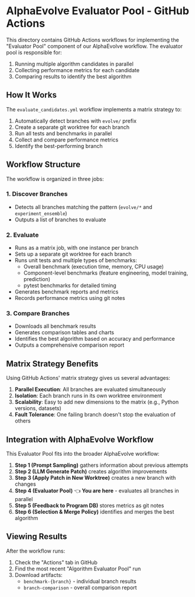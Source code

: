 # AlphaEvolve Evaluator Pool - GitHub Actions

This directory contains GitHub Actions workflows for implementing the "Evaluator Pool" component of our AlphaEvolve workflow. The evaluator pool is responsible for:

1. Running multiple algorithm candidates in parallel
2. Collecting performance metrics for each candidate
3. Comparing results to identify the best algorithm

## How It Works

The `evaluate_candidates.yml` workflow implements a matrix strategy to:

1. Automatically detect branches with `evolve/` prefix
2. Create a separate git worktree for each branch
3. Run all tests and benchmarks in parallel
4. Collect and compare performance metrics
5. Identify the best-performing branch

## Workflow Structure

The workflow is organized in three jobs:

### 1. Discover Branches

- Detects all branches matching the pattern (`evolve/*` and `experiment_ensemble`)
- Outputs a list of branches to evaluate

### 2. Evaluate

- Runs as a matrix job, with one instance per branch
- Sets up a separate git worktree for each branch
- Runs unit tests and multiple types of benchmarks:
  - Overall benchmark (execution time, memory, CPU usage)
  - Component-level benchmarks (feature engineering, model training, prediction)
  - pytest benchmarks for detailed timing
- Generates benchmark reports and metrics
- Records performance metrics using git notes

### 3. Compare Branches

- Downloads all benchmark results
- Generates comparison tables and charts
- Identifies the best algorithm based on accuracy and performance
- Outputs a comprehensive comparison report

## Matrix Strategy Benefits

Using GitHub Actions' matrix strategy gives us several advantages:

1. **Parallel Execution**: All branches are evaluated simultaneously
2. **Isolation**: Each branch runs in its own worktree environment
3. **Scalability**: Easy to add new dimensions to the matrix (e.g., Python versions, datasets)
4. **Fault Tolerance**: One failing branch doesn't stop the evaluation of others

## Integration with AlphaEvolve Workflow

This Evaluator Pool fits into the broader AlphaEvolve workflow:

1. **Step 1 (Prompt Sampling)** gathers information about previous attempts
2. **Step 2 (LLM Generate Patch)** creates algorithm improvements
3. **Step 3 (Apply Patch in New Worktree)** creates a new branch with changes
4. **Step 4 (Evaluator Pool)** 👈 **You are here** - evaluates all branches in parallel
5. **Step 5 (Feedback to Program DB)** stores metrics as git notes
6. **Step 6 (Selection & Merge Policy)** identifies and merges the best algorithm

## Viewing Results

After the workflow runs:

1. Check the "Actions" tab in GitHub
2. Find the most recent "Algorithm Evaluator Pool" run
3. Download artifacts:
   - `benchmark-{branch}` - individual branch results
   - `branch-comparison` - overall comparison report 